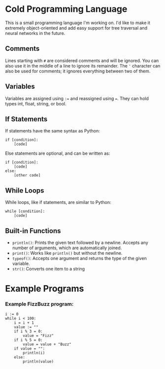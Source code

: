 # Cold Programming Language
This is a small programming language I'm working on. I'd like to make it extremely object-oriented and add easy support for tree traversal and neural networks in the future.

## Comments
Lines starting with `#` are considered comments and will be ignored. You can also use it in the middle of a line to ignore its remainder. The `'` character can also be used for comments; it ignores everything between two of them.

## Variables
Variables are assigned using `:=` and reassigned using `=`. They can hold types int, float, string, or bool.

## If Statements
If statements have the same syntax as Python:
```
if [condition]:
	[code]
```
Else statements are optional, and can be written as:
```
if [condition]:
	[code]
else:
	[other code]
```

## While Loops
While loops, like if statements, are similar to Python:
```
while [condition]:
	[code]
```
## Built-in Functions
- `println()`: Prints the given text followed by a newline. Accepts any number of arguments, which are automatically joined.
- `print()`: Works like `println()` but without the newline.
- `typeof()`: Accepts one argument and returns the type of the given variable.
- `str()`: Converts one item to a string

# Example Programs
### Example FizzBuzz program:
```
i := 0
while i < 100:
	i = i + 1
	value := ""
	if i % 3 = 0:
		value = "Fizz"
	if i % 5 = 0:
		value = value + "Buzz"
	if value = "":
		println(i)
	else:
		println(value)
```